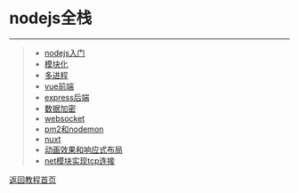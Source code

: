 # nodejs全栈
***
>* [nodejs入门](https://github.com/520171/note/blob/master/nodejs全栈/nodejs入门.md)
>* [模块化](https://github.com/520171/note/blob/master/nodejs全栈/模块化.md)
>* [多进程](https://github.com/520171/note/blob/master/nodejs全栈/多进程.md)
>* [vue前端](https://github.com/520171/note/blob/master/nodejs全栈/vue前端.md)  
>* [express后端](https://github.com/520171/note/blob/master/nodejs全栈/express后端.md)  
>* [数据加密](https://github.com/520171/note/blob/master/nodejs全栈/数据加密.md)  
>* [websocket](https://github.com/520171/note/blob/master/nodejs全栈/websocket.md)  
>* [pm2和nodemon](https://github.com/520171/note/blob/master/nodejs全栈/pm2和nodemon.md)  
>* [nuxt](https://github.com/520171/note/blob/master/nodejs全栈/nuxt.md)  
>* [动画效果和响应式布局](https://github.com/520171/note/blob/master/nodejs全栈/动画效果和响应式布局.md)  
>* [net模块实现tcp连接](https://github.com/520171/note/blob/master/nodejs全栈/net模块实现tcp连接.md)  

[返回教程首页](https://github.com/520171/note/blob/master/README.md)
